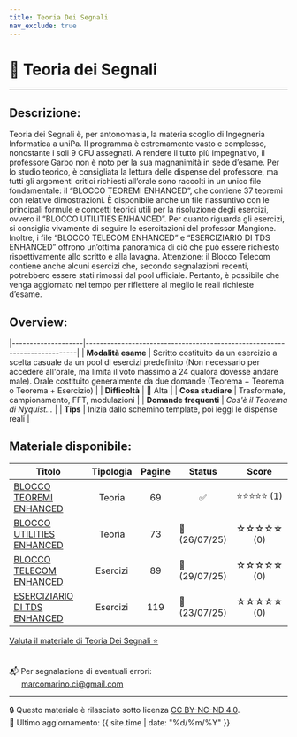 ```yaml
---
title: Teoria Dei Segnali
nav_exclude: true
---
```


# 📘 Teoria dei Segnali  
---
## Descrizione:
Teoria dei Segnali è, per antonomasia, la materia scoglio di Ingegneria Informatica a uniPa. Il programma è estremamente vasto e complesso, nonostante i soli 9 CFU assegnati. A rendere il tutto più impegnativo, il professore Garbo non è noto per la sua magnanimità in sede d’esame. Per lo studio teorico, è consigliata la lettura delle dispense del professore, ma tutti gli argomenti critici richiesti all’orale sono raccolti in un unico file fondamentale: il “BLOCCO TEOREMI ENHANCED”, che contiene 37 teoremi con relative dimostrazioni. È disponibile anche un file riassuntivo con le principali formule e concetti teorici utili per la risoluzione degli esercizi, ovvero il “BLOCCO UTILITIES ENHANCED”. Per quanto riguarda gli esercizi, si consiglia vivamente di seguire le esercitazioni del professor Mangione. Inoltre, i file “BLOCCO TELECOM ENHANCED” e “ESERCIZIARIO DI TDS ENHANCED” offrono un’ottima panoramica di ciò che può essere richiesto rispettivamente allo scritto e alla lavagna. Attenzione: il Blocco Telecom contiene anche alcuni esercizi che, secondo segnalazioni recenti, potrebbero essere stati rimossi dal pool ufficiale. Pertanto, è possibile che venga aggiornato nel tempo per riflettere al meglio le reali richieste d’esame.

## Overview:

|--------------------|---------------------------------------------------------------------------|
| **Modalità esame**     | Scritto costituito da un esercizio a scelta casuale da un pool di esercizi predefinito (Non necessario per accedere all'orale, ma limita il voto massimo a 24 qualora dovesse andare male). Orale costituito generalmente da due domande (Teorema + Teorema o Teorema + Esercizio)                  |
| **Difficoltà**         | 🔺 Alta                            |
| **Cosa studiare**      | Trasformate, campionamento, FFT, modulazioni                            |
| **Domande frequenti**  | *Cos'è il Teorema di Nyquist…*                                           |
| **Tips**           | Inizia dallo schemino template, poi leggi le dispense reali              |

## Materiale disponibile:

<table>
  <thead>
    <tr>
      <th style="width: 59%; text-align: center;">Titolo</th>
      <th style="width: 2%; text-align: center;">Tipologia</th>
      <th style="width: 2%; text-align: center;">Pagine</th>
      <th style="width: 2%; text-align: center;">Status</th>
      <th style="width: 25%; text-align: center;">Score</th>
    </tr>
  </thead>
  <tbody>
    <tr>
      <td>
        <a href="../Teoria Dei Segnali/BLOCCO TEOREMI ENHANCED.pdf" target="_blank">BLOCCO TEOREMI ENHANCED</a>
      </td>
      <td style="text-align: center;">Teoria</td>
      <td style="text-align: center;">69</td>
      <td style="text-align: center;">✅</td>
      <td style="text-align: center;">⭐⭐⭐⭐⭐ (1)</td>
    </tr>
    <tr>
      <td>
        <a href="../Teoria Dei Segnali/BLOCCO UTILITIES ENHANCED.pdf" target="_blank">BLOCCO UTILITIES ENHANCED</a>
      </td>
      <td style="text-align: center;">Teoria</td>
      <td style="text-align: center;">73</td>
      <td>🔄 (26/07/25)</td>
      <td style="text-align: center;">☆☆☆☆☆ (0)</td>
    </tr>
    <tr>
      <td>
        <a href="../Teoria Dei Segnali/BLOCCO TELECOM ENHANCED.pdf" target="_blank">BLOCCO TELECOM ENHANCED</a>
      </td>
      <td style="text-align: center;">Esercizi</td>
      <td style="text-align: center;">89</td>
      <td>🔄 (29/07/25)</td>
      <td style="text-align: center;">☆☆☆☆☆ (0)</td>
    </tr>
    <tr>
      <td>
        <a href="../Teoria Dei Segnali/ESERCIZIARIO DI TDS ENHANCED.pdf" target="_blank">ESERCIZIARIO DI TDS ENHANCED</a>
      </td>
      <td style="text-align: center;">Esercizi</td>
      <td style="text-align: center;">119</td>
      <td>🔄 (23/07/25)</td>
      <td style="text-align: center;">☆☆☆☆☆ (0)</td>
    </tr>
  </tbody>
</table>

<a href="https://docs.google.com/forms/d/e/1FAIpQLSdtodu3VPHwG825FNluwVazuPSc_mzX1lgQC1v22RndIOVhaQ/viewform" target="_blank" rel="noopener noreferrer">
  Valuta il materiale di Teoria Dei Segnali ⭐
</a> <br><br>

📬 Per segnalazione di eventuali errori:  
&emsp;&nbsp;&nbsp;[marcomarino.ci@gmail.com](mailto:marcomarino.ci@gmail.com)

---
🔒 Questo materiale è rilasciato sotto licenza [CC BY-NC-ND 4.0](https://creativecommons.org/licenses/by-nc-nd/4.0/).  
🔗 Ultimo aggiornamento: {{ site.time | date: "%d/%m/%Y" }}
